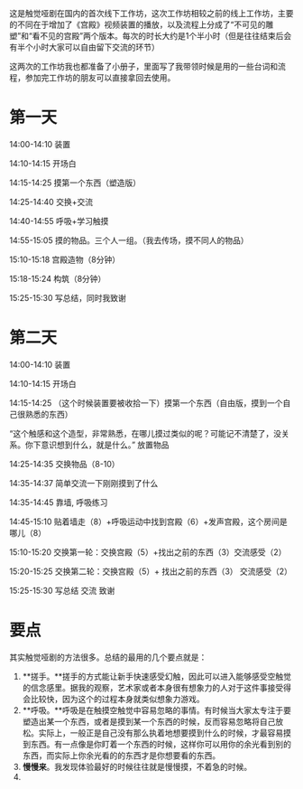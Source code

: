 这是触觉哑剧在国内的首次线下工作坊，这次工作坊相较之前的线上工作坊，主要的不同在于增加了《宫殿》视频装置的播放，以及流程上分成了“不可见的雕塑”和“看不见的宫殿”两个版本。每次的时长大约是1个半小时（但是往往结束后会有半个小时大家可以自由留下交流的环节）

这两次的工作坊我也都准备了小册子，里面写了我带领时候是用的一些台词和流程，参加完工作坊的朋友可以直接拿回去使用。

# 第一天

14:00-14:10 装置

14:10-14:15 开场白

14:15-14:25 摸第一个东西（塑造版）

14:25-14:40 交换+交流

14:40-14:55 呼吸+学习触摸

14:55-15:05 摸的物品。三个人一组。（我去传场，摸不同人的物品）

15:10-15:18 宫殿造物（8分钟）

15:18-15:24 构筑（8分钟）

15:25-15:30 写总结，同时我致谢

# 第二天

14:00-14:10 装置

14:10-14:15 开场白

14:15-14:25 （这个时候装置要被收拾一下）摸第一个东西（自由版，摸到一个自己很熟悉的东西）

“这个触感和这个造型，非常熟悉，在哪儿摸过类似的呢？可能记不清楚了，没关系。你下意识想到什么，就是什么。” 放置物品

14:25-14:35 交换物品（8-10）

14:35-14:37 简单交流一下刚刚摸到了什么

14:35-14:45 靠墙, 呼吸练习

14:45-15:10 贴着墙走（8）+呼吸运动中找到宫殿（6）+发声宫殿，这个房间是哪儿（8）

15:10-15:20 交换第一轮：交换宫殿（5）+找出之前的东西（3）交流感受（2）

15:20-15:25 交换第二轮：交换宫殿（5）+ 找出之前的东西（3） 交流感受（2）

15:25-15:30 写总结 交流 致谢

# 要点

其实触觉哑剧的方法很多。总结的最用的几个要点就是：

1. **搓手。**搓手的方式能让新手快速感受幻触，因此可以进入能够感受空触觉的信念感里。据我的观察，艺术家或者本身很有想象力的人对于这件事接受得会比较快，因为这个的过程本身就类似想象力游戏。
2. **呼吸。**呼吸是在触摸空触觉中容易忽略的事情。有时候当大家太专注于要塑造出某一个东西，或者是摸到某一个东西的时候，反而容易忽略将自己放松。实际上，一般正是自己没有那么执着地想要摸到什么的时候，才最容易摸到东西。有一点像是你盯着一个东西的时候，这样你可以用你的余光看到别的东西，而实际上你余光看的的东西才是你想要看的东西。
3. **慢慢来**。我发现体验最好的时候往往就是慢慢摸，不着急的时候。
4. 